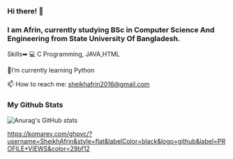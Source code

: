 ### Hi there! 👋

### I am Afrin, currently studying BSc in Computer Science And Engineering from State University Of Bangladesh.

 Skills➡ 💻 C Programming, JAVA,HTML

 🌱I’m currently learning Python
 
 📫 How to reach me: sheikhafrin2016@gmail.com

### My Github Stats

![Anurag's GitHub stats](https://github-readme-stats.vercel.app/api?username=SheikhAfrin&theme=dark&show_icons=true)


https://komarev.com/ghpvc/?username=SheikhAfrin&style=flat&labelColor=black&logo=github&label=PROFILE+VIEWS&color=29bf12
